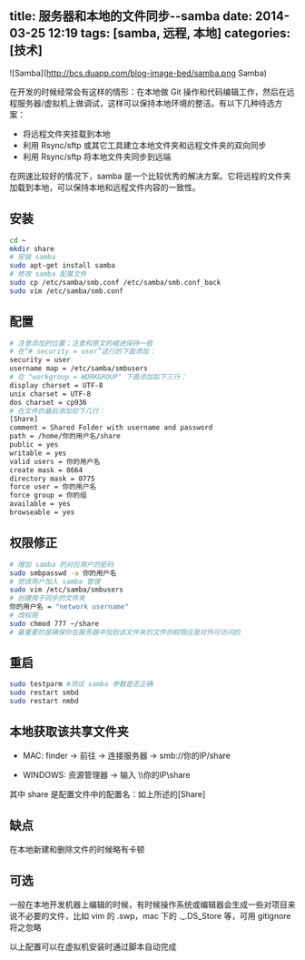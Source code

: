 title: 服务器和本地的文件同步--samba
date: 2014-03-25 12:19
tags: [samba, 远程, 本地] 
categories: [技术]
---

![Samba](http://bcs.duapp.com/blog-image-bed/samba.png Samba)

在开发的时候经常会有这样的情形：在本地做 Git 操作和代码编辑工作，然后在远程服务器/虚拟机上做调试，这样可以保持本地环境的整洁。有以下几种待选方案：

- 将远程文件夹挂载到本地
- 利用 Rsync/sftp 或其它工具建立本地文件夹和远程文件夹的双向同步
- 利用 Rsync/sftp 将本地文件夹同步到远端

在网速比较好的情况下，samba 是一个比较优秀的解决方案。它将远程的文件夹加载到本地，可以保持本地和远程文件内容的一致性。

<!--more-->

## 安装

``` bash
cd ~
mkdir share
# 安装 samba
sudo apt-get install samba
# 修改 samba 配置文件
sudo cp /etc/samba/smb.conf /etc/samba/smb.conf_back
sudo vim /etc/samba/smb.conf
```

## 配置

``` bash
# 注意添加的位置；注意和原文的缩进保持一致
# 在“# security = user”这行的下面添加： 
security = user 
username map = /etc/samba/smbusers
# 在 "workgroup = WORKGROUP" 下面添加如下三行： 
display charset = UTF-8 
unix charset = UTF-8 
dos charset = cp936
# 在文件的最后添加如下几行： 
[Share]
comment = Shared Folder with username and password 
path = /home/你的用户名/share 
public = yes 
writable = yes 
valid users = 你的用户名 
create mask = 0664
directory mask = 0775
force user = 你的用户名 
force group = 你的组 
available = yes 
browseable = yes
```

## 权限修正

``` bash
# 增加 samba 的对应用户的密码
sudo smbpasswd -a 你的用户名
# 把该用户加入 samba 管理
sudo vim /etc/samba/smbusers
# 创建用于同步的文件夹
你的用户名 = "network username"
# 改权限
sudo chmod 777 ~/share
# 最重要的是确保你在服务器中加到该文件夹的文件的权限应是对外可访问的
```

## 重启

``` bash
sudo testparm #测试 samba 参数是否正确
sudo restart smbd
sudo restart nmbd
```

## 本地获取该共享文件夹

- MAC: finder -> 前往 -> 连接服务器 -> smb://你的IP/share

- WINDOWS: 资源管理器 -> 输入 \\\你的IP\share

其中 share 是配置文件中的配置名：如上所述的[Share]

## 缺点

在本地新建和删除文件的时候略有卡顿

## 可选

一般在本地开发机器上编辑的时候，有时候操作系统或编辑器会生成一些对项目来说不必要的文件，比如 vim 的 .swp，mac 下的 ._.DS_Store 等，可用 gitignore 将之忽略

以上配置可以在虚拟机安装时通过脚本自动完成
